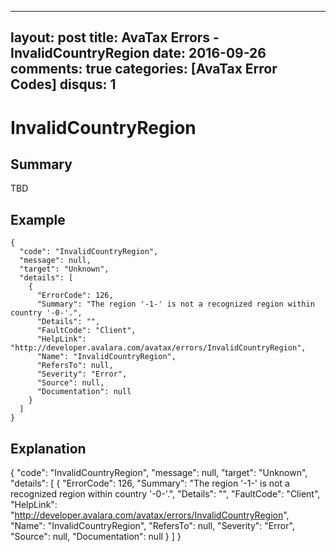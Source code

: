 
---
layout: post
title: AvaTax Errors - InvalidCountryRegion
date: 2016-09-26
comments: true
categories: [AvaTax Error Codes]
disqus: 1
---

# InvalidCountryRegion

## Summary

TBD

## Example

    {
      "code": "InvalidCountryRegion",
      "message": null,
      "target": "Unknown",
      "details": [
        {
          "ErrorCode": 126,
          "Summary": "The region '-1-' is not a recognized region within country '-0-'.",
          "Details": "",
          "FaultCode": "Client",
          "HelpLink": "http://developer.avalara.com/avatax/errors/InvalidCountryRegion",
          "Name": "InvalidCountryRegion",
          "RefersTo": null,
          "Severity": "Error",
          "Source": null,
          "Documentation": null
        }
      ]
    }

## Explanation

{
      "code": "InvalidCountryRegion",
      "message": null,
      "target": "Unknown",
      "details": [
        {
          "ErrorCode": 126,
          "Summary": "The region '-1-' is not a recognized region within country '-0-'.",
          "Details": "",
          "FaultCode": "Client",
          "HelpLink": "http://developer.avalara.com/avatax/errors/InvalidCountryRegion",
          "Name": "InvalidCountryRegion",
          "RefersTo": null,
          "Severity": "Error",
          "Source": null,
          "Documentation": null
        }
      ]
    }
